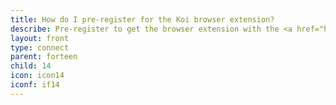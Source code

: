 ```yaml
---
title: How do I pre-register for the Koi browser extension?
describe: Pre-register to get the browser extension with the <a href="https://docs.google.com/forms/d/e/1FAIpQLScRQUBaLQBugGi-dFvu1F2q4j-cOji2fOHQczLeyWTq_LIobw/viewform"  target="_blank">form here.</a>
layout: front
type: connect
parent: forteen
child: 14
icon: icon14
iconf: if14
---
```

